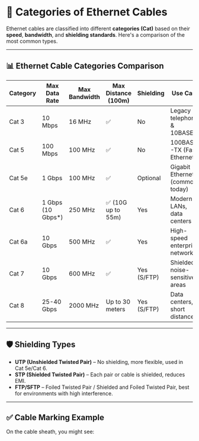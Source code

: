 # 🧵 Categories of Ethernet Cables

Ethernet cables are classified into different **categories (Cat)** based on their **speed**, **bandwidth**, and **shielding standards**. Here's a comparison of the most common types.

---

## 📊 Ethernet Cable Categories Comparison

| Category | Max Data Rate     | Max Bandwidth | Max Distance (100m) | Shielding | Use Case                         |
|----------|-------------------|----------------|----------------------|-----------|----------------------------------|
| Cat 3    | 10 Mbps           | 16 MHz         | ✅                   | No        | Legacy telephone & 10BASE-T     |
| Cat 5    | 100 Mbps          | 100 MHz        | ✅                   | No        | 100BASE-TX (Fast Ethernet)      |
| Cat 5e   | 1 Gbps            | 100 MHz        | ✅                   | Optional  | Gigabit Ethernet (common today) |
| Cat 6    | 1 Gbps (10 Gbps*) | 250 MHz        | ✅ (10G up to 55m)   | Yes       | Modern LANs, data centers       |
| Cat 6a   | 10 Gbps           | 500 MHz        | ✅                   | Yes       | High-speed enterprise networks  |
| Cat 7    | 10 Gbps           | 600 MHz        | ✅                   | Yes (S/FTP) | Shielded, noise-sensitive areas |
| Cat 8    | 25-40 Gbps        | 2000 MHz       | Up to 30 meters      | Yes (S/FTP) | Data centers, short distance  |

---

## 🛡️ Shielding Types

- **UTP (Unshielded Twisted Pair)** – No shielding, more flexible, used in Cat 5e/Cat 6.
- **STP (Shielded Twisted Pair)** – Each pair or cable is shielded, reduces EMI.
- **FTP/SFTP** – Foiled Twisted Pair / Shielded and Foiled Twisted Pair, best for environments with high interference.

---

## ✅ Cable Marking Example

On the cable sheath, you might see: